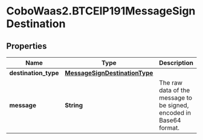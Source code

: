# CoboWaas2.BTCEIP191MessageSignDestination

## Properties

Name | Type | Description | Notes
------------ | ------------- | ------------- | -------------
**destination_type** | [**MessageSignDestinationType**](MessageSignDestinationType.md) |  | 
**message** | **String** | The raw data of the message to be signed, encoded in Base64 format. | 


